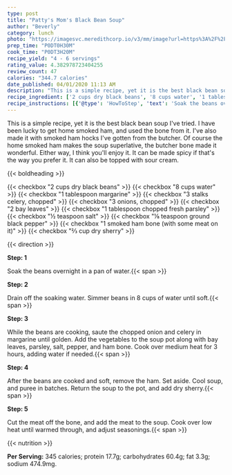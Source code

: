 ```yaml
---
type: post
title: "Patty's Mom's Black Bean Soup"
author: "Beverly"
category: lunch
photo: "https://imagesvc.meredithcorp.io/v3/mm/image?url=https%3A%2F%2Fimages.media-allrecipes.com%2Fuserphotos%2F519693.jpg"
prep_time: "P0DT0H30M"
cook_time: "P0DT3H20M"
recipe_yield: "4 - 6 servings"
rating_value: 4.382978723404255
review_count: 47
calories: "344.7 calories"
date_published: 04/01/2020 11:13 AM
description: "This is a simple recipe, yet it is the best black bean soup I've tried.  I have   been lucky to get home smoked ham, and used the bone from it.  I've   also made it with smoked ham hocks I've gotten from the butcher.  Of  course the home smoked ham makes the soup superlative, the butcher bone made it wonderful.  Either way, I think you'll enjoy it.  It can be made spicy if that's the way you prefer it.  It can also be topped with sour cream."
recipe_ingredient: ['2 cups dry black beans', '8 cups water', '1 tablespoon margarine', '3 stalks celery, chopped', '3 onions, chopped', '2 bay leaves', '1 tablespoon chopped fresh parsley', '½ teaspoon salt', '⅛ teaspoon ground black pepper', '1 smoked ham bone (with some meat on it)', '⅔ cup dry sherry']
recipe_instructions: [{'@type': 'HowToStep', 'text': 'Soak the beans overnight in a pan of water.\n'}, {'@type': 'HowToStep', 'text': 'Drain off the soaking water. Simmer beans in 8 cups of water until soft.\n'}, {'@type': 'HowToStep', 'text': 'While the beans are cooking, saute the chopped onion and celery in margarine until golden. Add the vegetables to the soup pot along with bay leaves, parsley, salt, pepper, and ham bone. Cook over medium heat for 3 hours, adding water if needed.\n'}, {'@type': 'HowToStep', 'text': 'After the beans are cooked and soft, remove the ham. Set aside. Cool soup, and puree in batches. Return the soup to the pot, and add dry sherry.\n'}, {'@type': 'HowToStep', 'text': 'Cut the meat off the bone, and add the meat to the soup. Cook over low heat until warmed through, and adjust seasonings.\n'}]
---
```


This is a simple recipe, yet it is the best black bean soup I've tried.  I have   been lucky to get home smoked ham, and used the bone from it.  I've   also made it with smoked ham hocks I've gotten from the butcher.  Of  course the home smoked ham makes the soup superlative, the butcher bone made it wonderful.  Either way, I think you'll enjoy it.  It can be made spicy if that's the way you prefer it.  It can also be topped with sour cream. 

{{< boldheading >}}

{{< checkbox "2 cups dry black beans" >}}
{{< checkbox "8 cups water" >}}
{{< checkbox "1 tablespoon margarine" >}}
{{< checkbox "3 stalks celery, chopped" >}}
{{< checkbox "3  onions, chopped" >}}
{{< checkbox "2  bay leaves" >}}
{{< checkbox "1 tablespoon chopped fresh parsley" >}}
{{< checkbox "½ teaspoon salt" >}}
{{< checkbox "⅛ teaspoon ground black pepper" >}}
{{< checkbox "1  smoked ham bone (with some meat on it)" >}}
{{< checkbox "⅔ cup dry sherry" >}}


{{< direction >}}

**Step: 1**

Soak the beans overnight in a pan of water.{{< span >}}

**Step: 2**

Drain off the soaking water. Simmer beans in 8 cups of water until soft.{{< span >}}

**Step: 3**

While the beans are cooking, saute the chopped onion and celery in margarine until golden. Add the vegetables to the soup pot along with bay leaves, parsley, salt, pepper, and ham bone. Cook over medium heat for 3 hours, adding water if needed.{{< span >}}

**Step: 4**

After the beans are cooked and soft, remove the ham. Set aside. Cool soup, and puree in batches. Return the soup to the pot, and add dry sherry.{{< span >}}

**Step: 5**

Cut the meat off the bone, and add the meat to the soup. Cook over low heat until warmed through, and adjust seasonings.{{< span >}}

{{< nutrition >}}

**Per Serving:** 345 calories; protein 17.7g; carbohydrates 60.4g; fat 3.3g; sodium 474.9mg.